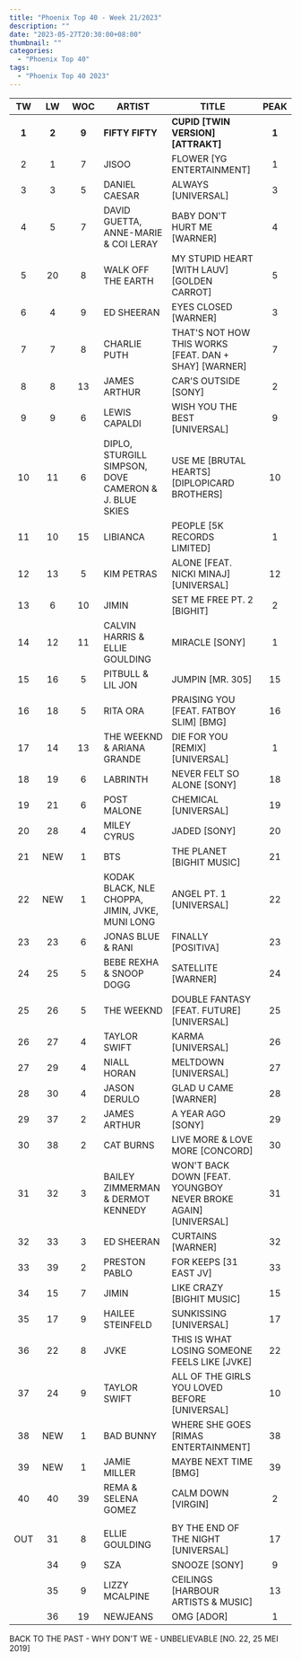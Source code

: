 ```yaml
---
title: "Phoenix Top 40 - Week 21/2023"
description: ""
date: "2023-05-27T20:30:00+08:00"
thumbnail: ""
categories:
  - "Phoenix Top 40"
tags:
  - "Phoenix Top 40 2023"
---
```

<!--more-->
|TW|LW|WOC|ARTIST|TITLE|PEAK|
|:----:|:----:|:----:|----|----|:----:|
|**1**|**2**|**9**|**FIFTY FIFTY**|**CUPID [TWIN VERSION] [ATTRAKT]**|**1**|
|2|1|7|JISOO|FLOWER [YG ENTERTAINMENT]|1|
|3|3|5|DANIEL CAESAR|ALWAYS [UNIVERSAL]|3|
|4|5|7|DAVID GUETTA, ANNE-MARIE & COI LERAY|BABY DON'T HURT ME [WARNER]|4|
|5|20|8|WALK OFF THE EARTH|MY STUPID HEART [WITH LAUV] [GOLDEN CARROT]|5|
|6|4|9|ED SHEERAN|EYES CLOSED [WARNER]|3|
|7|7|8|CHARLIE PUTH|THAT'S NOT HOW THIS WORKS [FEAT. DAN + SHAY] [WARNER]|7|
|8|8|13|JAMES ARTHUR|CAR'S OUTSIDE [SONY]|2|
|9|9|6|LEWIS CAPALDI|WISH YOU THE BEST [UNIVERSAL]|9|
|10|11|6|DIPLO, STURGILL SIMPSON, DOVE CAMERON & J. BLUE SKIES|USE ME [BRUTAL HEARTS] [DIPLOPICARD BROTHERS]|10|
|11|10|15|LIBIANCA|PEOPLE [5K RECORDS LIMITED]|1|
|12|13|5|KIM PETRAS|ALONE [FEAT. NICKI MINAJ] [UNIVERSAL]|12|
|13|6|10|JIMIN|SET ME FREE PT. 2 [BIGHIT]|2|
|14|12|11|CALVIN HARRIS & ELLIE GOULDING|MIRACLE [SONY]|1|
|15|16|5|PITBULL & LIL JON|JUMPIN [MR. 305]|15|
|16|18|5|RITA ORA|PRAISING YOU [FEAT. FATBOY SLIM] [BMG]|16|
|17|14|13|THE WEEKND & ARIANA GRANDE|DIE FOR YOU [REMIX] [UNIVERSAL]|1|
|18|19|6|LABRINTH|NEVER FELT SO ALONE [SONY]|18|
|19|21|6|POST MALONE|CHEMICAL [UNIVERSAL]|19|
|20|28|4|MILEY CYRUS|JADED [SONY]|20|
|21|NEW|1|BTS|THE PLANET [BIGHIT MUSIC]|21|
|22|NEW|1|KODAK BLACK, NLE CHOPPA, JIMIN, JVKE, MUNI LONG|ANGEL PT. 1 [UNIVERSAL]|22|
|23|23|6|JONAS BLUE & RANI|FINALLY [POSITIVA]|23|
|24|25|5|BEBE REXHA & SNOOP DOGG|SATELLITE [WARNER]|24|
|25|26|5|THE WEEKND|DOUBLE FANTASY [FEAT. FUTURE] [UNIVERSAL]|25|
|26|27|4|TAYLOR SWIFT|KARMA [UNIVERSAL]|26|
|27|29|4|NIALL HORAN|MELTDOWN [UNIVERSAL]|27|
|28|30|4|JASON DERULO|GLAD U CAME [WARNER]|28|
|29|37|2|JAMES ARTHUR|A YEAR AGO [SONY]|29|
|30|38|2|CAT BURNS|LIVE MORE & LOVE MORE [CONCORD]|30|
|31|32|3|BAILEY ZIMMERMAN & DERMOT KENNEDY|WON'T BACK DOWN [FEAT. YOUNGBOY NEVER BROKE AGAIN] [UNIVERSAL]|31|
|32|33|3|ED SHEERAN|CURTAINS [WARNER]|32|
|33|39|2|PRESTON PABLO|FOR KEEPS [31 EAST JV]|33|
|34|15|7|JIMIN|LIKE CRAZY [BIGHIT MUSIC]|15|
|35|17|9|HAILEE STEINFELD|SUNKISSING [UNIVERSAL]|17|
|36|22|8|JVKE|THIS IS WHAT LOSING SOMEONE FEELS LIKE [JVKE]|22|
|37|24|9|TAYLOR SWIFT|ALL OF THE GIRLS YOU LOVED BEFORE [UNIVERSAL]|10|
|38|NEW|1|BAD BUNNY|WHERE SHE GOES [RIMAS ENTERTAINMENT]|38|
|39|NEW|1|JAMIE MILLER|MAYBE NEXT TIME [BMG]|39|
|40|40|39|REMA & SELENA GOMEZ|CALM DOWN [VIRGIN]|2|
|||||||
|OUT|31|8|ELLIE GOULDING|BY THE END OF THE NIGHT [UNIVERSAL]|17|
||34|9|SZA|SNOOZE [SONY]|9|
||35|9|LIZZY MCALPINE|CEILINGS [HARBOUR ARTISTS & MUSIC]|13|
||36|19|NEWJEANS|OMG [ADOR]|1|

BACK TO THE PAST - WHY DON'T WE - UNBELIEVABLE [NO. 22, 25 MEI 2019]